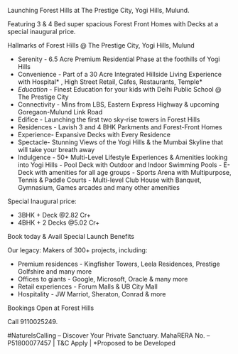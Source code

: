 Launching Forest Hills at The Prestige City, Yogi Hills, Mulund.

Featuring 3 & 4 Bed super spacious Forest Front Homes with Decks at a special inaugural price.

Hallmarks of Forest Hills @ The Prestige City, Yogi Hills, Mulund

- Serenity - 6.5 Acre Premium Residential Phase at the foothills of Yogi Hills
- Convenience - Part of a 30 Acre Integrated Hillside Living Experience with Hospital* , High Street Retail, Cafes, Restaurants, Temple*
- ⁠*Education* - Finest Education for your kids with Delhi Public School @ The Prestige City
- Connectivity - Mins from LBS, Eastern Express Highway & upcoming Goregaon-Mulund Link Road
- Edifice - Launching the first two sky-rise towers in Forest Hills
- Residences - Lavish 3 and 4 BHK Parkments and Forest-Front Homes
- Experience- Expansive Decks with Every Residence
- Spectacle- Stunning Views of the Yogi Hills & the Mumbai Skyline that will take your breath away
- Indulgence - 50+ Multi-Level Lifestyle Experiences & Amenities looking into Yogi Hills - Pool Deck with Outdoor and Indoor Swimming Pools - E-Deck with amenities for all age groups - Sports Arena with Multipurpose, Tennis & Paddle Courts - Multi-level Club House with Banquet, Gymnasium, Games arcades and many other amenities

Special Inaugural price:

- 3BHK + Deck @2.82 Cr+
- 4BHK + 2 Decks @5.02 Cr+

Book today & Avail Special Launch Benefits

Our legacy:
Makers of 300+ projects, including:

- Premium residences - Kingfisher Towers, Leela Residences, Prestige Golfshire and many more
- ⁠Offices to giants - Google, Microsoft, Oracle & many more
- ⁠Retail experiences - Forum Malls & UB City Mall
- ⁠Hospitality - JW Marriot, Sheraton, Conrad & more

Bookings Open at Forest Hills

Call 9110025249.

#NatureIsCalling – Discover Your Private Sanctuary.
MahaRERA No. – P51800077457 | T&C Apply | \*Proposed to be Developed
